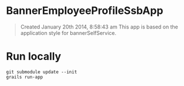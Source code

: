 <!-- Copyright 2013 Ellucian Company L.P. and its affiliates. -->

#  BannerEmployeeProfileSsbApp

> Created January 20th 2014, 8:58:43 am
> This app is based on the application style for bannerSelfService.

# Run locally

```
git submodule update --init
grails run-app
```
